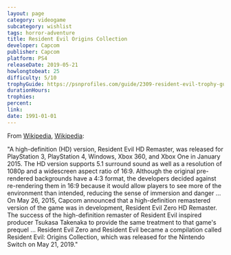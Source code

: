 ```yaml
---
layout: page
category: videogame
subcategory: wishlist
tags: horror-adventure
title: Resident Evil Origins Collection
developer: Capcom
publisher: Capcom
platform: PS4
releaseDate: 2019-05-21
howlongtobeat: 25
difficulty: 5/10
trophyGuide: https://psnprofiles.com/guide/2309-resident-evil-trophy-guide
durationHours:
trophies:
percent:
link:
date: 1991-01-01
---
```


From [Wikipedia](https://en.wikipedia.org/wiki/Resident_Evil_(2002_video_game)#Resident_Evil:_Origins_Collection), [Wikipedia](https://en.wikipedia.org/wiki/Resident_Evil_Zero#HD_Remaster):

"A high-definition (HD) version, Resident Evil HD Remaster, was released for PlayStation 3, PlayStation 4, Windows, Xbox 360, and Xbox One in January 2015. The HD version supports 5.1 surround sound as well as a resolution of 1080p and a widescreen aspect ratio of 16:9. Although the original pre-rendered backgrounds have a 4:3 format, the developers decided against re-rendering them in 16:9 because it would allow players to see more of the environment than intended, reducing the sense of immersion and danger ... On May 26, 2015, Capcom announced that a high-definition remastered version of the game was in development, Resident Evil Zero HD Remaster. The success of the high-definition remaster of Resident Evil inspired producer Tsukasa Takenaka to provide the same treatment to that game's prequel ... Resident Evil Zero and Resident Evil became a compilation called Resident Evil: Origins Collection, which was released for the Nintendo Switch on May 21, 2019."
